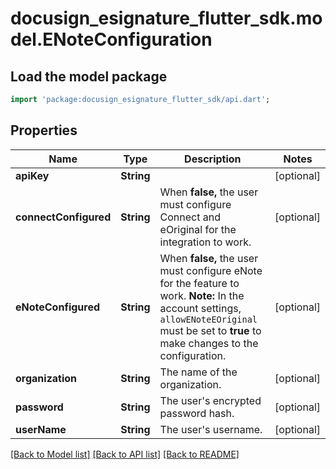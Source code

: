 # docusign_esignature_flutter_sdk.model.ENoteConfiguration

## Load the model package
```dart
import 'package:docusign_esignature_flutter_sdk/api.dart';
```

## Properties
Name | Type | Description | Notes
------------ | ------------- | ------------- | -------------
**apiKey** | **String** |  | [optional] 
**connectConfigured** | **String** | When **false,** the user must configure Connect and eOriginal for the integration to work. | [optional] 
**eNoteConfigured** | **String** | When **false,** the user must configure eNote for the feature to work.  **Note:** In the account settings, `allowENoteEOriginal` must be set to **true** to make changes to the configuration. | [optional] 
**organization** | **String** | The name of the organization. | [optional] 
**password** | **String** | The user's encrypted password hash. | [optional] 
**userName** | **String** | The user's username. | [optional] 

[[Back to Model list]](../README.md#documentation-for-models) [[Back to API list]](../README.md#documentation-for-api-endpoints) [[Back to README]](../README.md)


